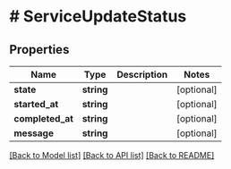 # # ServiceUpdateStatus

## Properties

Name | Type | Description | Notes
------------ | ------------- | ------------- | -------------
**state** | **string** |  | [optional]
**started_at** | **string** |  | [optional]
**completed_at** | **string** |  | [optional]
**message** | **string** |  | [optional]

[[Back to Model list]](../../README.md#models) [[Back to API list]](../../README.md#endpoints) [[Back to README]](../../README.md)
